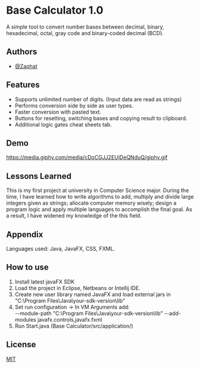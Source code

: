 # Base Calculator 1.0
A simple tool to convert number bases between decimal, binary, hexadecimal, octal, gray code and binary-coded decimal (BCD).


## Authors

- [@Zaphat](https://github.com/Zaphat)


## Features

- Supports unlimited number of digits. (Input data are read as strings)
- Performs conversion side by side as user types.
- Faster conversion with pasted text.
- Buttons for resetting, switching bases and copying result to clipboard.
- Additional logic gates cheat sheets tab. 

## Demo
 https://media.giphy.com/media/cDoCGJJ2EUjDeQNduQ/giphy.gif



## Lessons Learned

This is my first project at university in Computer Science major. During the time, I have learned how
to write algorithms to add, multiply and divide large integers given as strings; allocate computer memory wisely; design a program logic and 
apply multiple languages to accomplish the final goal. As a result, I have widened my knowledge of the this field.


## Appendix

Languages used: Java, JavaFX, CSS, FXML.


## How to use
1. Install latest javaFX SDK
2. Load the project in Eclipse, Netbeans or Intellij IDE.
3. Create new user library named JavaFX and load external jars in "C:\Program Files\Java\your-sdk-version\lib" 
4. Set run configuration -> In VM Arguments add: \
--module-path "C:\Program Files\Java\your-sdk-version\lib" --add-modules javafx.controls,javafx.fxml 
5. Run Start.java (Base Calculator/src/application/)
## License

[MIT](https://choosealicense.com/licenses/mit/)
